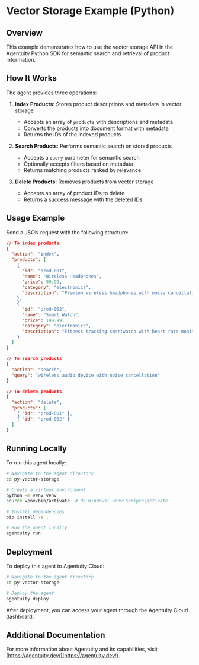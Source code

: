 # Vector Storage Example (Python)

## Overview
This example demonstrates how to use the vector storage API in the Agentuity Python SDK for semantic search and retrieval of product information.

## How It Works
The agent provides three operations:

1. **Index Products**: Stores product descriptions and metadata in vector storage
   - Accepts an array of `products` with descriptions and metadata
   - Converts the products into document format with metadata
   - Returns the IDs of the indexed products

2. **Search Products**: Performs semantic search on stored products
   - Accepts a `query` parameter for semantic search
   - Optionally accepts filters based on metadata
   - Returns matching products ranked by relevance

3. **Delete Products**: Removes products from vector storage
   - Accepts an array of product IDs to delete
   - Returns a success message with the deleted IDs

## Usage Example
Send a JSON request with the following structure:

```json
// To index products
{
  "action": "index",
  "products": [
    {
      "id": "prod-001",
      "name": "Wireless Headphones",
      "price": 99.99,
      "category": "electronics",
      "description": "Premium wireless headphones with noise cancellation and 20-hour battery life."
    },
    {
      "id": "prod-002",
      "name": "Smart Watch",
      "price": 199.99,
      "category": "electronics",
      "description": "Fitness tracking smartwatch with heart rate monitoring and GPS."
    }
  ]
}

// To search products
{
  "action": "search",
  "query": "wireless audio device with noise cancellation"
}

// To delete products
{
  "action": "delete",
  "products": [
    { "id": "prod-001" },
    { "id": "prod-002" }
  ]
}
```

## Running Locally
To run this agent locally:

```bash
# Navigate to the agent directory
cd py-vector-storage

# Create a virtual environment
python -m venv venv
source venv/bin/activate  # On Windows: venv\Scripts\activate

# Install dependencies
pip install -e .

# Run the agent locally
agentuity run
```

## Deployment
To deploy this agent to Agentuity Cloud:

```bash
# Navigate to the agent directory
cd py-vector-storage

# Deploy the agent
agentuity deploy
```

After deployment, you can access your agent through the Agentuity Cloud dashboard.

## Additional Documentation
For more information about Agentuity and its capabilities, visit [https://agentuity.dev/](https://agentuity.dev/).
